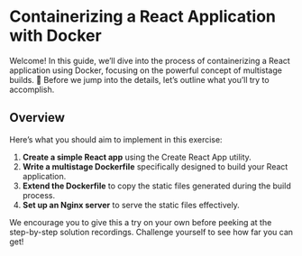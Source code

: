 # Containerizing a React Application with Docker

Welcome! In this guide, we’ll dive into the process of containerizing a React application using Docker, focusing on the powerful concept of multistage builds. 🚀 Before we jump into the details, let’s outline what you’ll try to accomplish.

## Overview

Here’s what you should aim to implement in this exercise:

1. **Create a simple React app** using the Create React App utility.
2. **Write a multistage Dockerfile** specifically designed to build your React application.
3. **Extend the Dockerfile** to copy the static files generated during the build process.
4. **Set up an Nginx server** to serve the static files effectively.

We encourage you to give this a try on your own before peeking at the step-by-step solution recordings. Challenge yourself to see how far you can get!
